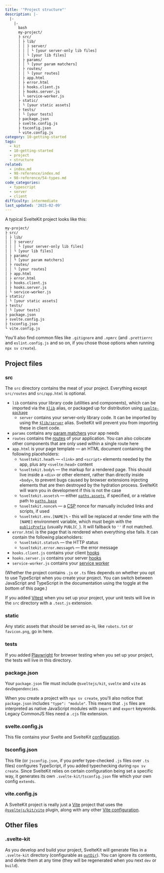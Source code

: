 ```yaml
---
title: '"Project structure"'
description: |-
  |-
    |-
      bash
      my-project/
      ├ src/
      │ ├ lib/
      │ │ ├ server/
      │ │ │ └ [your server-only lib files]
      │ │ └ [your lib files]
      │ ├ params/
      │ │ └ [your param matchers]
      │ ├ routes/
      │ │ └ [your routes]
      │ ├ app.html
      │ ├ error.html
      │ ├ hooks.client.js
      │ ├ hooks.server.js
      │ └ service-worker.js
      ├ static/
      │ └ [your static assets]
      ├ tests/
      │ └ [your tests]
      ├ package.json
      ├ svelte.config.js
      ├ tsconfig.json
      └ vite.config.js
category: 10-getting-started
tags:
  - kit
  - 10-getting-started
  - project
  - structure
related:
  - index.md
  - 98-reference/index.md
  - 98-reference/54-types.md
code_categories:
  - typescript
  - server
  - client
difficulty: intermediate
last_updated: '2025-02-09'
---
```


A typical SvelteKit project looks like this:

```bash
my-project/
├ src/
│ ├ lib/
│ │ ├ server/
│ │ │ └ [your server-only lib files]
│ │ └ [your lib files]
│ ├ params/
│ │ └ [your param matchers]
│ ├ routes/
│ │ └ [your routes]
│ ├ app.html
│ ├ error.html
│ ├ hooks.client.js
│ ├ hooks.server.js
│ └ service-worker.js
├ static/
│ └ [your static assets]
├ tests/
│ └ [your tests]
├ package.json
├ svelte.config.js
├ tsconfig.json
└ vite.config.js
```

You'll also find common files like `.gitignore` and `.npmrc` (and `.prettierrc` and `eslint.config.js` and so on, if you chose those options when running `npx sv create`).

## Project files

### src

The `src` directory contains the meat of your project. Everything except `src/routes` and `src/app.html` is optional.

- `lib` contains your library code (utilities and components), which can be imported via the [`$lib`]($lib) alias, or packaged up for distribution using [`svelte-package`](packaging)
  - `server` contains your server-only library code. It can be imported by using the [`$lib/server`](server-only-modules) alias. SvelteKit will prevent you from importing these in client code.
- `params` contains any [param matchers](advanced-routing#Matching) your app needs
- `routes` contains the [routes](routing) of your application. You can also colocate other components that are only used within a single route here
- `app.html` is your page template — an HTML document containing the following placeholders:
  - `%sveltekit.head%` — `<link>` and `<script>` elements needed by the app, plus any `<svelte:head>` content
  - `%sveltekit.body%` — the markup for a rendered page. This should live inside a `<div>` or other element, rather than directly inside `<body>`, to prevent bugs caused by browser extensions injecting elements that are then destroyed by the hydration process. SvelteKit will warn you in development if this is not the case
  - `%sveltekit.assets%` — either [`paths.assets`](configuration#paths), if specified, or a relative path to [`paths.base`](configuration#paths)
  - `%sveltekit.nonce%` — a [CSP](configuration#csp) nonce for manually included links and scripts, if used
  - `%sveltekit.env.[NAME]%` - this will be replaced at render time with the `[NAME]` environment variable, which must begin with the [`publicPrefix`](configuration#env) (usually `PUBLIC_`). It will fallback to `''` if not matched.
- `error.html` is the page that is rendered when everything else fails. It can contain the following placeholders:
  - `%sveltekit.status%` — the HTTP status
  - `%sveltekit.error.message%` — the error message
- `hooks.client.js` contains your client [hooks](hooks)
- `hooks.server.js` contains your server [hooks](hooks)
- `service-worker.js` contains your [service worker](service-workers)

(Whether the project contains `.js` or `.ts` files depends on whether you opt to use TypeScript when you create your project. You can switch between JavaScript and TypeScript in the documentation using the toggle at the bottom of this page.)

If you added [Vitest](https://vitest.dev) when you set up your project, your unit tests will live in the `src` directory with a `.test.js` extension.

### static

Any static assets that should be served as-is, like `robots.txt` or `favicon.png`, go in here.

### tests

If you added [Playwright](https://playwright.dev/) for browser testing when you set up your project, the tests will live in this directory.

### package.json

Your `package.json` file must include `@sveltejs/kit`, `svelte` and `vite` as `devDependencies`.

When you create a project with `npx sv create`, you'll also notice that `package.json` includes `"type": "module"`. This means that `.js` files are interpreted as native JavaScript modules with `import` and `export` keywords. Legacy CommonJS files need a `.cjs` file extension.

### svelte.config.js

This file contains your Svelte and SvelteKit [configuration](configuration).

### tsconfig.json

This file (or `jsconfig.json`, if you prefer type-checked `.js` files over `.ts` files) configures TypeScript, if you added typechecking during `npx sv create`. Since SvelteKit relies on certain configuration being set a specific way, it generates its own `.svelte-kit/tsconfig.json` file which your own config `extends`.

### vite.config.js

A SvelteKit project is really just a [Vite](https://vitejs.dev) project that uses the [`@sveltejs/kit/vite`](@sveltejs-kit-vite) plugin, along with any other [Vite configuration](https://vitejs.dev/config/).

## Other files

### .svelte-kit

As you develop and build your project, SvelteKit will generate files in a `.svelte-kit` directory (configurable as [`outDir`](configuration#outDir)). You can ignore its contents, and delete them at any time (they will be regenerated when you next `dev` or `build`).
